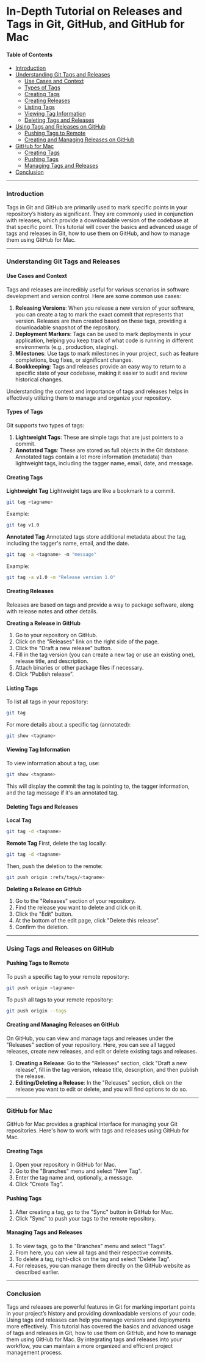 # In-Depth Tutorial on Releases and Tags in Git, GitHub, and GitHub for Mac

#### Table of Contents

- [Introduction](#introduction)
- [Understanding Git Tags and Releases](#understanding-git-tags-and-releases)
  - [Use Cases and Context](#use-cases-and-context)
  - [Types of Tags](#types-of-tags)
  - [Creating Tags](#creating-tags)
  - [Creating Releases](#creating-releases)
  - [Listing Tags](#listing-tags)
  - [Viewing Tag Information](#viewing-tag-information)
  - [Deleting Tags and Releases](#deleting-tags-and-releases)
- [Using Tags and Releases on GitHub](#using-tags-and-releases-on-github)
  - [Pushing Tags to Remote](#pushing-tags-to-remote)
  - [Creating and Managing Releases on GitHub](#creating-and-managing-releases-on-github)
- [GitHub for Mac](#github-for-mac)
  - [Creating Tags](#creating-tags-1)
  - [Pushing Tags](#pushing-tags)
  - [Managing Tags and Releases](#managing-tags-and-releases)
- [Conclusion](#conclusion)

---

### Introduction

Tags in Git and GitHub are primarily used to mark specific points in your repository’s history as significant. They are commonly used in conjunction with releases, which provide a downloadable version of the codebase at that specific point. This tutorial will cover the basics and advanced usage of tags and releases in Git, how to use them on GitHub, and how to manage them using GitHub for Mac.

---

### Understanding Git Tags and Releases

#### Use Cases and Context

Tags and releases are incredibly useful for various scenarios in software development and version control. Here are some common use cases:

1. **Releasing Versions**: When you release a new version of your software, you can create a tag to mark the exact commit that represents that version. Releases are then created based on these tags, providing a downloadable snapshot of the repository.
2. **Deployment Markers**: Tags can be used to mark deployments in your application, helping you keep track of what code is running in different environments (e.g., production, staging).
3. **Milestones**: Use tags to mark milestones in your project, such as feature completions, bug fixes, or significant changes.
4. **Bookkeeping**: Tags and releases provide an easy way to return to a specific state of your codebase, making it easier to audit and review historical changes.

Understanding the context and importance of tags and releases helps in effectively utilizing them to manage and organize your repository.

#### Types of Tags

Git supports two types of tags:

1. **Lightweight Tags**: These are simple tags that are just pointers to a commit.
2. **Annotated Tags**: These are stored as full objects in the Git database. Annotated tags contain a lot more information (metadata) than lightweight tags, including the tagger name, email, date, and message.

#### Creating Tags

**Lightweight Tag**
Lightweight tags are like a bookmark to a commit.

```sh
git tag <tagname>
```
Example:
```sh
git tag v1.0
```

**Annotated Tag**
Annotated tags store additional metadata about the tag, including the tagger's name, email, and the date.

```sh
git tag -a <tagname> -m "message"
```
Example:
```sh
git tag -a v1.0 -m "Release version 1.0"
```

#### Creating Releases

Releases are based on tags and provide a way to package software, along with release notes and other details.

**Creating a Release in GitHub**
1. Go to your repository on GitHub.
2. Click on the "Releases" link on the right side of the page.
3. Click the "Draft a new release" button.
4. Fill in the tag version (you can create a new tag or use an existing one), release title, and description.
5. Attach binaries or other package files if necessary.
6. Click "Publish release".

#### Listing Tags

To list all tags in your repository:
```sh
git tag
```

For more details about a specific tag (annotated):
```sh
git show <tagname>
```

#### Viewing Tag Information

To view information about a tag, use:
```sh
git show <tagname>
```
This will display the commit the tag is pointing to, the tagger information, and the tag message if it's an annotated tag.

#### Deleting Tags and Releases

**Local Tag**
```sh
git tag -d <tagname>
```

**Remote Tag**
First, delete the tag locally:
```sh
git tag -d <tagname>
```
Then, push the deletion to the remote:
```sh
git push origin :refs/tags/<tagname>
```

**Deleting a Release on GitHub**
1. Go to the "Releases" section of your repository.
2. Find the release you want to delete and click on it.
3. Click the "Edit" button.
4. At the bottom of the edit page, click "Delete this release".
5. Confirm the deletion.

---

### Using Tags and Releases on GitHub

#### Pushing Tags to Remote

To push a specific tag to your remote repository:
```sh
git push origin <tagname>
```
To push all tags to your remote repository:
```sh
git push origin --tags
```

#### Creating and Managing Releases on GitHub

On GitHub, you can view and manage tags and releases under the "Releases" section of your repository. Here, you can see all tagged releases, create new releases, and edit or delete existing tags and releases.

1. **Creating a Release**: Go to the "Releases" section, click "Draft a new release", fill in the tag version, release title, description, and then publish the release.
2. **Editing/Deleting a Release**: In the "Releases" section, click on the release you want to edit or delete, and you will find options to do so.

---

### GitHub for Mac

GitHub for Mac provides a graphical interface for managing your Git repositories. Here's how to work with tags and releases using GitHub for Mac.

#### Creating Tags

1. Open your repository in GitHub for Mac.
2. Go to the "Branches" menu and select "New Tag".
3. Enter the tag name and, optionally, a message.
4. Click "Create Tag".

#### Pushing Tags

1. After creating a tag, go to the "Sync" button in GitHub for Mac.
2. Click "Sync" to push your tags to the remote repository.

#### Managing Tags and Releases

1. To view tags, go to the "Branches" menu and select "Tags".
2. From here, you can view all tags and their respective commits.
3. To delete a tag, right-click on the tag and select "Delete Tag".
4. For releases, you can manage them directly on the GitHub website as described earlier.

---

### Conclusion

Tags and releases are powerful features in Git for marking important points in your project’s history and providing downloadable versions of your code. Using tags and releases can help you manage versions and deployments more effectively. This tutorial has covered the basics and advanced usage of tags and releases in Git, how to use them on GitHub, and how to manage them using GitHub for Mac. By integrating tags and releases into your workflow, you can maintain a more organized and efficient project management process.
